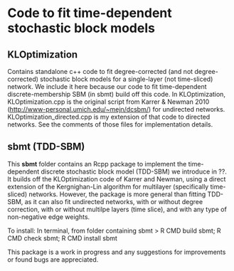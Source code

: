 # Code to fit time-dependent stochastic block models 

## KLOptimization 
Contains standalone c++ code to fit degree-corrected (and not degree-corrected) stochastic block models for a single-layer (not time-sliced) network. We include it here because our code to fit time-dependent discrete-membership SBM (in sbmt) build off this code. In KLOptimization, KLOptimization.cpp is the original script from Karrer & Newman 2010 (http://www-personal.umich.edu/~mejn/dcsbm/) for undirected networks. KLOptimization_directed.cpp is my extension of that code to directed networks. See the comments of those files for implementation details.

## sbmt (TDD-SBM)

This **sbmt** folder contains an Rcpp package to implement the time-dependent discrete stochastic block model (TDD-SBM) we introduce in ??. It builds off the KLOptimization code of Karrer and Newman, using a direct extension of the Kergnighan-Lin algorithm for multilayer (specifically time-sliced) networks. However, the package is more general than fitting TDD-SBM, as it can also fit undirected networks, with or without degree correction, with or without multilpe layers (time slice), and with any type of non-negative edge weights.

To install:
In terminal, from folder containing sbmt > R CMD build sbmt; R CMD check sbmt; R CMD install sbmt

This package is a work in progress and any suggestions for improvements or found bugs are appreciated. 

